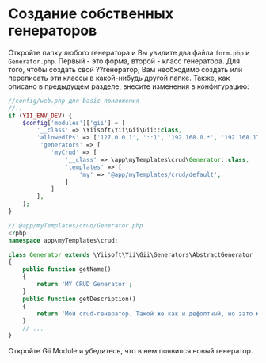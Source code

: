Создание собственных генераторов
============================

Откройте папку любого генератора и Вы увидите два файла `form.php` и `Generator.php`.
Первый - это форма, второй - класс генератора. Для того, чтобы создать свой ??генератор,
Вам необходимо создать или переписать эти классы в какой-нибудь другой папке. Также, как
описано в предыдущем разделе, внесите изменения в конфигурацию:

```php
//config/web.php для basic-приложения
//..
if (YII_ENV_DEV) {
    $config['modules']['gii'] = [
        '__class' => \Yiisoft\Yii\Gii\Gii::class,
        'allowedIPs' => ['127.0.0.1', '::1', '192.168.0.*', '192.168.178.20'],
         'generators' => [
            'myCrud' => [
                '__class' => \app\myTemplates\crud\Generator::class,
                'templates' => [
                    'my' => '@app/myTemplates/crud/default',
                ]
            ]
        ],
    ];
}
```

```php
// @app/myTemplates/crud/Generator.php
<?php
namespace app\myTemplates\crud;

class Generator extends \Yiisoft\Yii\Gii\Generators\AbstractGenerator
{
    public function getName()
    {
        return 'MY CRUD Generator';
    }
    public function getDescription()
    {
        return 'Мой crud-генератор. Такой же как и дефолтный, но зато мой...';
    }
    // ...
}
```

Откройте Gii Module и убедитесь, что в нем появился новый генератор.
